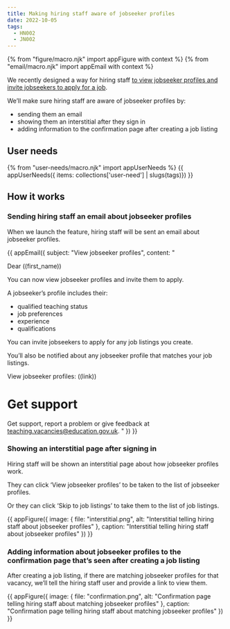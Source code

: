 ```yaml
---
title: Making hiring staff aware of jobseeker profiles
date: 2022-10-05
tags:
  - HN002
  - JN002
---
```


{% from "figure/macro.njk" import appFigure with context %}
{% from "email/macro.njk" import appEmail with context %}

We recently designed a way for hiring staff [to view jobseeker profiles and invite jobseekers to apply for a job](/viewing-jobseeker-profiles-and-inviting-jobseekers-to-apply-for-a-job).

We’ll make sure hiring staff are aware of jobseeker profiles by:

- sending them an email
- showing them an interstitial after they sign in
- adding information to the confirmation page after creating a job listing

## User needs

{% from "user-needs/macro.njk" import appUserNeeds %}
{{ appUserNeeds({ items: collections['user-need'] | slugs(tags)}) }}

## How it works

### Sending hiring staff an email about jobseeker profiles

When we launch the feature, hiring staff will be sent an email about jobseeker profiles.

<!-- markdownlint-disable MD025 MD001 -->
{{ appEmail({
  subject: "View jobseeker profiles",
  content: "

Dear ((first_name))

You can now view jobseeker profiles and invite them to apply.

A jobseeker’s profile includes their:

- qualified teaching status
- job preferences
- experience
- qualifications

You can invite jobseekers to apply for any job listings you create.

You’ll also be notified about any jobseeker profile that matches your job listings.

View jobseeker profiles:
((link))

# Get support

Get support, report a problem or give feedback at [teaching.vacancies@education.gov.uk](mailto:teaching.vacancies@education.gov.uk).
  "
}) }}

### Showing an interstitial page after signing in

Hiring staff will be shown an interstitial page about how jobseeker profiles work.

They can click ‘View jobseeker profiles’ to be taken to the list of jobseeker profiles.

Or they can click ‘Skip to job listings’ to take them to the list of job listings.

{{ appFigure({
  image: {
    file: "interstitial.png",
    alt: "Interstitial telling hiring staff about jobseeker profiles"
  },
  caption: "Interstitial telling hiring staff about jobseeker profiles"
}) }}

### Adding information about jobseeker profiles to the confirmation page that’s seen after creating a job listing

After creating a job listing, if there are matching jobseeker profiles for that vacancy, we’ll tell the hiring staff user and provide a link to view them.

{{ appFigure({
  image: {
    file: "confirmation.png",
    alt: "Confirmation page telling hiring staff about matching jobseeker profiles"
  },
  caption: "Confirmation page telling hiring staff about matching jobseeker profiles"
}) }}
